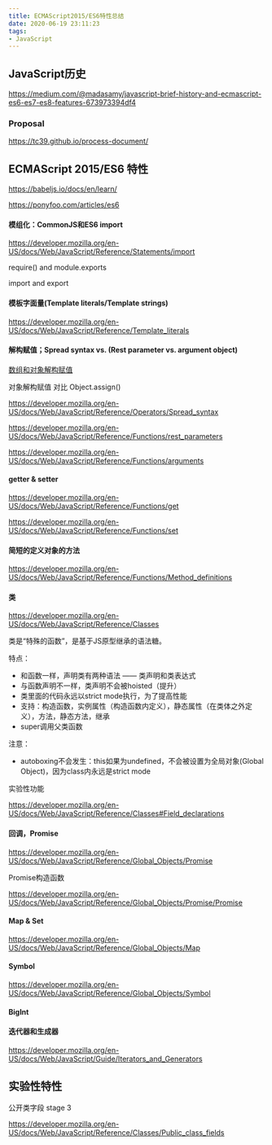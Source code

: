 ```yaml
---
title: ECMAScript2015/ES6特性总结
date: 2020-06-19 23:11:23
tags: 
- JavaScript
---
```


## JavaScript历史

https://medium.com/@madasamy/javascript-brief-history-and-ecmascript-es6-es7-es8-features-673973394df4

### Proposal

https://tc39.github.io/process-document/

## ECMAScript 2015/ES6 特性

https://babeljs.io/docs/en/learn/

https://ponyfoo.com/articles/es6

#### 模组化：CommonJS和ES6 import

https://developer.mozilla.org/en-US/docs/Web/JavaScript/Reference/Statements/import

require() and module.exports

import and export 

#### 模板字面量(Template literals/Template strings)

https://developer.mozilla.org/en-US/docs/Web/JavaScript/Reference/Template_literals

#### 解构赋值；Spread syntax vs. (Rest parameter vs. argument object) 

[数组和对象解构赋值](https://developer.mozilla.org/en-US/docs/Web/JavaScript/Reference/Operators/Destructuring_assignment)

对象解构赋值 对比 Object.assign()

https://developer.mozilla.org/en-US/docs/Web/JavaScript/Reference/Operators/Spread_syntax

https://developer.mozilla.org/en-US/docs/Web/JavaScript/Reference/Functions/rest_parameters

https://developer.mozilla.org/en-US/docs/Web/JavaScript/Reference/Functions/arguments

#### getter & setter

https://developer.mozilla.org/en-US/docs/Web/JavaScript/Reference/Functions/get

https://developer.mozilla.org/en-US/docs/Web/JavaScript/Reference/Functions/set

#### 简短的定义对象的方法

https://developer.mozilla.org/en-US/docs/Web/JavaScript/Reference/Functions/Method_definitions

#### 类

https://developer.mozilla.org/en-US/docs/Web/JavaScript/Reference/Classes

类是“特殊的函数”，是基于JS原型继承的语法糖。

特点：

- 和函数一样，声明类有两种语法 —— 类声明和类表达式
- 与函数声明不一样，类声明不会被hoisted（提升）
- 类里面的代码永远以strict mode执行，为了提高性能
- 支持：构造函数，实例属性（构造函数内定义），静态属性（在类体之外定义），方法，静态方法，继承
- super调用父类函数

注意：

- autoboxing不会发生：this如果为undefined，不会被设置为全局对象(Global Object)，因为class内永远是strict mode

实验性功能

https://developer.mozilla.org/en-US/docs/Web/JavaScript/Reference/Classes#Field_declarations

#### 回调，Promise

https://developer.mozilla.org/en-US/docs/Web/JavaScript/Reference/Global_Objects/Promise

Promise构造函数

https://developer.mozilla.org/en-US/docs/Web/JavaScript/Reference/Global_Objects/Promise/Promise

#### Map & Set

https://developer.mozilla.org/en-US/docs/Web/JavaScript/Reference/Global_Objects/Map



#### Symbol

https://developer.mozilla.org/en-US/docs/Web/JavaScript/Reference/Global_Objects/Symbol

#### BigInt



#### 迭代器和生成器

https://developer.mozilla.org/en-US/docs/Web/JavaScript/Guide/Iterators_and_Generators



## 实验性特性

公开类字段  stage 3

https://developer.mozilla.org/en-US/docs/Web/JavaScript/Reference/Classes/Public_class_fields